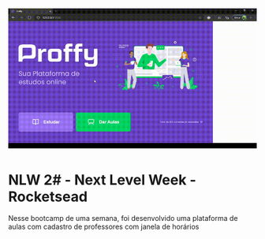 <h1>
    <img src="apresentacao.gif">
</h1>

# NLW 2# - Next Level Week - Rocketsead

Nesse bootcamp de uma semana, foi desenvolvido uma plataforma de aulas com cadastro de professores com janela de horários